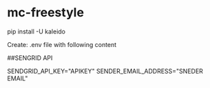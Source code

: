 # mc-freestyle



pip install -U kaleido


Create: .env file with following content


##SENGRID API

SENDGRID_API_KEY="APIKEY"
SENDER_EMAIL_ADDRESS="SNEDER EMAIL"

